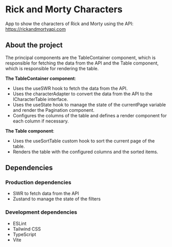 # Rick and Morty Characters

App to show the characters of Rick and Morty using the API: https://rickandmortyapi.com

## About the project

The principal components are the TableContainer component, which is responsible for fetching the 
data from the API and the Table component, which is responsible for rendering the table.

**The TableContainer component**:
- Uses the useSWR hook to fetch the data from the API.
- Uses the characterAdapter to convert the data from the API to the ICharacterTable interface.
- Uses the useState hook to manage the state of the currentPage variable and render the Pagination component.
- Configures the columns of the table and defines a render component for each column if necessary.

**The Table component**:
- Uses the useSortTable custom hook to sort the current page of the table.
- Renders the table with the configured columns and the sorted items.

## Dependencies

### Production dependencies
- SWR to fetch data from the API
- Zustand to manage the state of the filters

### Development dependencies
- ESLint
- Tailwind CSS
- TypeScript
- Vite
